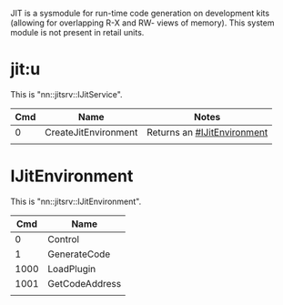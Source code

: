 JIT is a sysmodule for run-time code generation on development kits
(allowing for overlapping R-X and RW- views of memory). This system
module is not present in retail units.

# jit:u

This is
"nn::jitsrv::IJitService".

| Cmd | Name                 | Notes                                                       |
| --- | -------------------- | ----------------------------------------------------------- |
| 0   | CreateJitEnvironment | Returns an [\#IJitEnvironment](#IJitEnvironment "wikilink") |
|     |                      |                                                             |

# IJitEnvironment

This is "nn::jitsrv::IJitEnvironment".

| Cmd  | Name           |
| ---- | -------------- |
| 0    | Control        |
| 1    | GenerateCode   |
| 1000 | LoadPlugin     |
| 1001 | GetCodeAddress |
|      |                |
